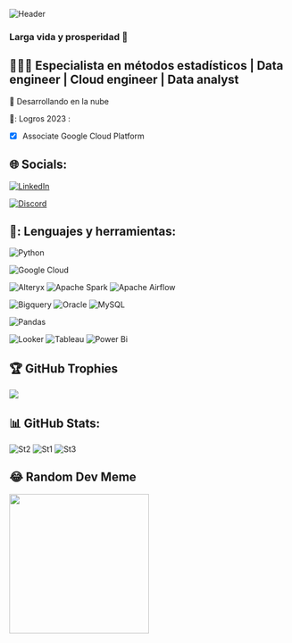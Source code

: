 ![Header](https://github.com/alvaro-alvarez-glez/icons/blob/main/bakground.jpg "Header")

### Larga vida y prosperidad :vulcan_salute:

## :man_technologist::briefcase: Especialista en métodos estadísticos | Data engineer | Cloud engineer | Data analyst

🌱 Desarrollando en la nube

🎯: Logros 2023 :
- [x] Associate Google Cloud Platform

[comment]: < ## 📬: Encuentrame en: >
[comment]: < [![Linkedin][2.2]][2] >

[comment]: < [![Trailhead][1.2]][1] >


<!-- Links to your social media accounts -->
[1]: https://trailblazer.me/id/alvaroez
[2]: https://linkedin.com/in/alvaro-alvarez-glez

## 🌐 Socials:
[![LinkedIn](https://img.shields.io/badge/LinkedIn-%230077B5.svg?logo=linkedin&logoColor=white)](https://linkedin.com/in/alvaro-alvarez-glez) 

[![Discord](https://img.shields.io/badge/Discord-%237289DA.svg?logo=discord&logoColor=white)](https://discord.gg/alvaro-alvarez-glez)



## 🔧: Lenguajes y herramientas:
[comment]: < - Python >
[comment]: < - GCP >
[comment]: < - Dataform >
[comment]: < - Looker >
  
![Python](https://img.shields.io/badge/python-3670A0?style=flat&logo=python&logoColor=ffdd54)

![Google Cloud](https://img.shields.io/badge/GoogleCloud-%234285F4.svg?style=flat&logo=google-cloud&logoColor=white)

![Alteryx](https://img.shields.io/badge/alteryx-0078C0?style=flat&logo=alteryx&logoColor=black)
![Apache Spark](https://img.shields.io/badge/Apache%20Spark-FDEE21?style=flat&logo=apachespark&logoColor=black)
![Apache Airflow](https://img.shields.io/badge/Apache%20Airflow-017CEE?style=flat&logo=Apache%20Airflow&logoColor=white)

![Bigquery](https://img.shields.io/badge/Bigquery-669DF6.svg?style=flat&logo=googlebigquery&logoColor=white)
![Oracle](https://img.shields.io/badge/oracle-F80000.svg?style=flat&logo=oracle&logoColor=white)
![MySQL](https://img.shields.io/badge/mysql-%2300000f.svg?style=flat&logo=mysql&logoColor=white)


![Pandas](https://img.shields.io/badge/pandas-%23150458.svg?style=flat&logo=pandas&logoColor=white)

![Looker](https://img.shields.io/badge/looker-4285F4?style=flat&logo=looker&logoColor=black)
![Tableau](https://img.shields.io/badge/tableau-E97627?style=flat&logo=tableau&logoColor=black)
![Power Bi](https://img.shields.io/badge/power_bi-F2C811?style=flat&logo=powerbi&logoColor=black)

## 🏆 GitHub Trophies
![](https://github-profile-trophy.vercel.app/?username=alvaro-alvarez-glez&theme=radical&no-frame=false&no-bg=false&margin-w=4)

## 📊 GitHub Stats:
![St2](https://github-readme-streak-stats.herokuapp.com/?user=alvaro-alvarez-glez&theme=dark&hide_border=false)
![St1](https://github-readme-stats.vercel.app/api?username=alvaro-alvarez-glez&theme=dark&hide_border=false&include_all_commits=true&count_private=false)
![St3](https://github-readme-stats.vercel.app/api/top-langs/?username=alvaro-alvarez-glez&theme=dark&hide_border=false&include_all_commits=true&count_private=false&layout=compact)

[comment]: < ## 🚦: GitHub Actividad >
[comment]: < ![Anurag's GitHub stats](https://github-readme-stats.vercel.app/api?username=alvaro-alvarez-glez&show_icons=true) >
[comment]: < [![Top Langs](https://github-readme-stats.vercel.app/api/top-langs/?username=alvaro-alvarez-glez)](https://github.com/anuraghazra/github-readme-stats) >


## 😂 Random Dev Meme
<img src='https://randommeme-five.vercel.app/' style="height: 250px;"/>
